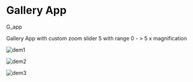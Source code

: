 # Gallery App
 G_app
 
Gallery App with custom zoom slider 5 with range 0 - > 5 x magnification


![dem1](https://user-images.githubusercontent.com/59571289/136694869-513003f5-2145-4520-84a0-678ebb371bc2.jpg)


![dem2](https://user-images.githubusercontent.com/59571289/136694872-e36c9d9a-ee93-45ef-b394-16ecb6eb865a.jpg)


![dem3](https://user-images.githubusercontent.com/59571289/136694875-8fe300c2-4aa2-4d08-8b35-0eb480bb51bd.jpg)
